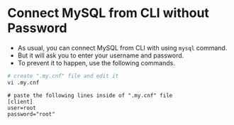 # Connect MySQL from CLI without Password

- As usual, you can connect MySQL from CLI with using `mysql` command.
- But it will ask you to enter your username and password.
- To prevent it to happen, use the following commands.

```BASH
# create ".my.cnf" file and edit it
vi .my.cnf
```

```CONFIG
# paste the following lines inside of ".my.cnf" file
[client]
user=root
password="root"
```
